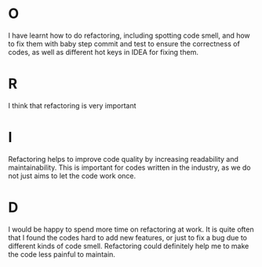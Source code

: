 # O
I have learnt how to do refactoring, including spotting code smell, and how to fix them with baby step commit and test to ensure the correctness of codes, as well as different hot keys in IDEA for fixing them.

# R
I think that refactoring is very important

# I
Refactoring helps to improve code quality by increasing readability and maintainability. This is important for codes written in the industry, as we do not just aims to let the code work once.

# D
I would be happy to spend more time on refactoring at work. It is quite often that I found the codes hard to add new features, or just to fix a bug due to different kinds of code smell. Refactoring could definitely help me to make the code less painful to maintain. 
